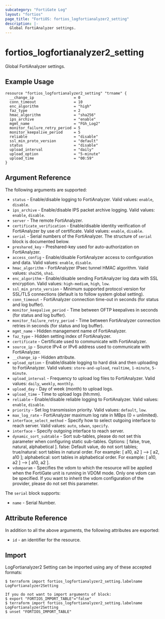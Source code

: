 ```yaml
---
subcategory: "FortiGate Log"
layout: "fortios"
page_title: "FortiOS: fortios_logfortianalyzer2_setting"
description: |-
  Global FortiAnalyzer settings.
---
```


# fortios_logfortianalyzer2_setting
Global FortiAnalyzer settings.

## Example Usage

```hcl
resource "fortios_logfortianalyzer2_setting" "trname" {
  __change_ip                  = 0
  conn_timeout                 = 10
  enc_algorithm                = "high"
  faz_type                     = 2
  hmac_algorithm               = "sha256"
  ips_archive                  = "enable"
  mgmt_name                    = "FGh_Log2"
  monitor_failure_retry_period = 5
  monitor_keepalive_period     = 5
  reliable                     = "disable"
  ssl_min_proto_version        = "default"
  status                       = "disable"
  upload_interval              = "daily"
  upload_option                = "5-minute"
  upload_time                  = "00:59"
}
```

## Argument Reference

The following arguments are supported:

* `status` - Enable/disable logging to FortiAnalyzer. Valid values: `enable`, `disable`.
* `ips_archive` - Enable/disable IPS packet archive logging. Valid values: `enable`, `disable`.
* `server` - The remote FortiAnalyzer.
* `certificate_verification` - Enable/disable identity verification of FortiAnalyzer by use of certificate. Valid values: `enable`, `disable`.
* `serial` - Serial numbers of the FortiAnalyzer. The structure of `serial` block is documented below.
* `preshared_key` - Preshared-key used for auto-authorization on FortiAnalyzer.
* `access_config` - Enable/disable FortiAnalyzer access to configuration and data. Valid values: `enable`, `disable`.
* `hmac_algorithm` - FortiAnalyzer IPsec tunnel HMAC algorithm. Valid values: `sha256`, `sha1`.
* `enc_algorithm` - Enable/disable sending FortiAnalyzer log data with SSL encryption. Valid values: `high-medium`, `high`, `low`.
* `ssl_min_proto_version` - Minimum supported protocol version for SSL/TLS connections (default is to follow system global setting).
* `conn_timeout` - FortiAnalyzer connection time-out in seconds (for status and log buffer).
* `monitor_keepalive_period` - Time between OFTP keepalives in seconds (for status and log buffer).
* `monitor_failure_retry_period` - Time between FortiAnalyzer connection retries in seconds (for status and log buffer).
* `mgmt_name` - Hidden management name of FortiAnalyzer.
* `faz_type` - Hidden setting index of FortiAnalyzer.
* `certificate` - Certificate used to communicate with FortiAnalyzer.
* `source_ip` - Source IPv4 or IPv6 address used to communicate with FortiAnalyzer.
* `__change_ip` - Hidden attribute.
* `upload_option` - Enable/disable logging to hard disk and then uploading to FortiAnalyzer. Valid values: `store-and-upload`, `realtime`, `1-minute`, `5-minute`.
* `upload_interval` - Frequency to upload log files to FortiAnalyzer. Valid values: `daily`, `weekly`, `monthly`.
* `upload_day` - Day of week (month) to upload logs.
* `upload_time` - Time to upload logs (hh:mm).
* `reliable` - Enable/disable reliable logging to FortiAnalyzer. Valid values: `enable`, `disable`.
* `priority` - Set log transmission priority. Valid values: `default`, `low`.
* `max_log_rate` - FortiAnalyzer maximum log rate in MBps (0 = unlimited).
* `interface_select_method` - Specify how to select outgoing interface to reach server. Valid values: `auto`, `sdwan`, `specify`.
* `interface` - Specify outgoing interface to reach server.
* `dynamic_sort_subtable` - Sort sub-tables, please do not set this parameter when configuring static sub-tables. Options: [ false, true, natural, alphabetical ]. false: Default value, do not sort tables; true/natural: sort tables in natural order. For example: [ a10, a2 ] --> [ a2, a10 ]; alphabetical: sort tables in alphabetical order. For example: [ a10, a2 ] --> [ a10, a2 ].
* `vdomparam` - Specifies the vdom to which the resource will be applied when the FortiGate unit is running in VDOM mode. Only one vdom can be specified. If you want to inherit the vdom configuration of the provider, please do not set this parameter.

The `serial` block supports:

* `name` - Serial Number.


## Attribute Reference

In addition to all the above arguments, the following attributes are exported:
* `id` - an identifier for the resource.

## Import

LogFortianalyzer2 Setting can be imported using any of these accepted formats:
```
$ terraform import fortios_logfortianalyzer2_setting.labelname LogFortianalyzer2Setting

If you do not want to import arguments of block:
$ export "FORTIOS_IMPORT_TABLE"="false"
$ terraform import fortios_logfortianalyzer2_setting.labelname LogFortianalyzer2Setting
$ unset "FORTIOS_IMPORT_TABLE"
```
